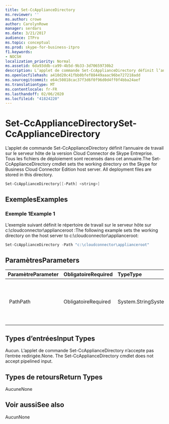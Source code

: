 ```yaml
---
title: Set-CcApplianceDirectory
ms.reviewer: ''
ms.author: crowe
author: CarolynRowe
manager: serdars
ms.date: 3/21/2017
audience: ITPro
ms.topic: conceptual
ms.prod: skype-for-business-itpro
f1.keywords:
- NOCSH
localization_priority: Normal
ms.assetid: 6da93ddb-ca99-4b5d-9b33-3d70659730b2
description: L’applet de commande Set-CcApplianceDirectory définit l’annuaire de travail sur le serveur hôte de la version Cloud Connector de Skype Entreprise. Tous les fichiers de déploiement sont recensés dans cet annuaire.
ms.openlocfilehash: a410d20c41fbb0bfef88449aaac96be727218add
ms.sourcegitcommit: e64c50818cac37f3d6f0f96d0d4ff0f4bba24aef
ms.translationtype: MT
ms.contentlocale: fr-FR
ms.lasthandoff: 02/06/2020
ms.locfileid: "41824220"
---
```

# <a name="set-ccappliancedirectory"></a><span data-ttu-id="0b85d-104">Set-CcApplianceDirectory</span><span class="sxs-lookup"><span data-stu-id="0b85d-104">Set-CcApplianceDirectory</span></span>
 
<span data-ttu-id="0b85d-p102">L’applet de commande Set-CcApplianceDirectory définit l’annuaire de travail sur le serveur hôte de la version Cloud Connector de Skype Entreprise. Tous les fichiers de déploiement sont recensés dans cet annuaire.</span><span class="sxs-lookup"><span data-stu-id="0b85d-p102">The Set-CcApplianceDirectory cmdlet sets the working directory on the Skype for Business Cloud Connector Edition host server. All deployment files are stored in this directory.</span></span>
  
```powershell
Set-CcApplianceDirectory[[-Path] <string>]
```

## <a name="examples"></a><span data-ttu-id="0b85d-107">Exemples</span><span class="sxs-lookup"><span data-stu-id="0b85d-107">Examples</span></span>
<span data-ttu-id="0b85d-108"><a name="Examples"> </a></span><span class="sxs-lookup"><span data-stu-id="0b85d-108"><a name="Examples"> </a></span></span>

### <a name="example-1"></a><span data-ttu-id="0b85d-109">Exemple 1</span><span class="sxs-lookup"><span data-stu-id="0b85d-109">Example 1</span></span>

<span data-ttu-id="0b85d-110">L’exemple suivant définit le répertoire de travail sur le serveur hôte sur c:\cloudconnector\applianceroot :</span><span class="sxs-lookup"><span data-stu-id="0b85d-110">The following example sets the working directory on the host server to c:\cloudconnector\applianceroot:</span></span>
  
```powershell
Set-CcApplianceDirectory -Path "c:\cloudconnector\applianceroot"
```

## <a name="parameters"></a><span data-ttu-id="0b85d-111">Paramètres</span><span class="sxs-lookup"><span data-stu-id="0b85d-111">Parameters</span></span>
<span data-ttu-id="0b85d-112"><a name="Examples"> </a></span><span class="sxs-lookup"><span data-stu-id="0b85d-112"><a name="Examples"> </a></span></span>

|<span data-ttu-id="0b85d-113">**Paramètre**</span><span class="sxs-lookup"><span data-stu-id="0b85d-113">**Parameter**</span></span>|<span data-ttu-id="0b85d-114">**Obligatoire**</span><span class="sxs-lookup"><span data-stu-id="0b85d-114">**Required**</span></span>|<span data-ttu-id="0b85d-115">**Type**</span><span class="sxs-lookup"><span data-stu-id="0b85d-115">**Type**</span></span>|<span data-ttu-id="0b85d-116">**Description**</span><span class="sxs-lookup"><span data-stu-id="0b85d-116">**Description**</span></span>|
|:-----|:-----|:-----|:-----|
| <span data-ttu-id="0b85d-117"> Path</span><span class="sxs-lookup"><span data-stu-id="0b85d-117">Path</span></span> <br/> | <span data-ttu-id="0b85d-118">Obligatoire</span><span class="sxs-lookup"><span data-stu-id="0b85d-118">Required</span></span> <br/> |<span data-ttu-id="0b85d-119">System.String</span><span class="sxs-lookup"><span data-stu-id="0b85d-119">System.String</span></span>  <br/> | <span data-ttu-id="0b85d-120"> Spécifie le chemin de stockage de tous les fichiers de déploiement.</span><span class="sxs-lookup"><span data-stu-id="0b85d-120">Specifies the path where all deployment files are stored.</span></span> <br/> |
   
## <a name="input-types"></a><span data-ttu-id="0b85d-121">Types d’entrées</span><span class="sxs-lookup"><span data-stu-id="0b85d-121">Input Types</span></span>
<span data-ttu-id="0b85d-122"><a name="InputTypes"> </a></span><span class="sxs-lookup"><span data-stu-id="0b85d-122"><a name="InputTypes"> </a></span></span>

<span data-ttu-id="0b85d-p103">Aucun. L’applet de commande Set-CcApplianceDirectory n’accepte pas l’entrée redirigée.</span><span class="sxs-lookup"><span data-stu-id="0b85d-p103">None. The Set-CcApplianceDirectory cmdlet does not accept pipelined input.</span></span>
  
## <a name="return-types"></a><span data-ttu-id="0b85d-125">Types de retours</span><span class="sxs-lookup"><span data-stu-id="0b85d-125">Return Types</span></span>
<span data-ttu-id="0b85d-126"><a name="ReturnTypes"> </a></span><span class="sxs-lookup"><span data-stu-id="0b85d-126"><a name="ReturnTypes"> </a></span></span>

<span data-ttu-id="0b85d-127">Aucune</span><span class="sxs-lookup"><span data-stu-id="0b85d-127">None</span></span>
  
## <a name="see-also"></a><span data-ttu-id="0b85d-128">Voir aussi</span><span class="sxs-lookup"><span data-stu-id="0b85d-128">See also</span></span>
<span data-ttu-id="0b85d-129"><a name="ReturnTypes"> </a></span><span class="sxs-lookup"><span data-stu-id="0b85d-129"><a name="ReturnTypes"> </a></span></span>

<span data-ttu-id="0b85d-130">Aucun</span><span class="sxs-lookup"><span data-stu-id="0b85d-130">None</span></span>
  

